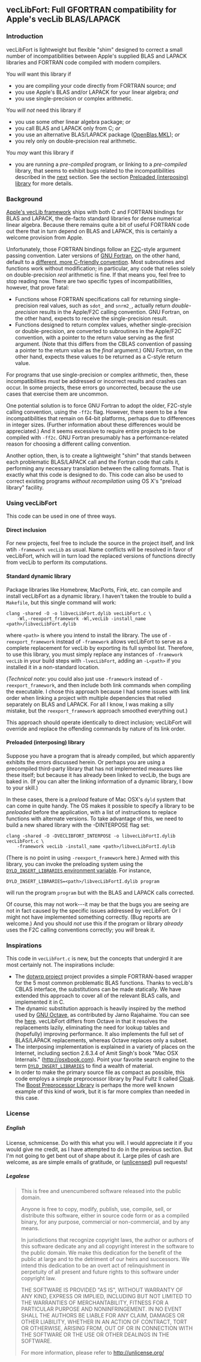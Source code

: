 ## vecLibFort: Full GFORTRAN compatibility for Apple's vecLib BLAS/LAPACK

### Introduction

vecLibFort is lightweight but flexible "shim" designed to correct a
small number of incompatibilities between Apple's supplied BLAS and LAPACK
libraries and FORTRAN code compiled with modern compilers. 

You *will* want this library if 

  * you are compiling your code directly from FORTRAN source; *and*
  * you use Apple's BLAS and/or LAPACK for your linear algebra; *and*
  * you use single-precision or complex arithmetic. 

You *will not* need this library if 

  * you use some other linear algebra package; *or*
  * you call BLAS and LAPACK only from C; *or*
  * you use an alternative BLAS/LAPACK package ([OpenBlas][],[MKL][]); *or*
  * you rely only on double-precision real arithmetic.

You *may* want this library if 

  * you are running a *pre-compiled* program, or linking to a *pre-compiled*
    library, that seems to exhibit bugs related to the incompatibilities
    described in the [next](#background) section. See the section
    [Preloaded (interposing) library](#preloaded) for more details.

<a name="background"></a>
### Background

[Apple's vecLib framework][vecLib] ships with both C and FORTRAN bindings for
BLAS and LAPACK, the de-facto standard libraries for dense numerical linear
algebra. Because there remains quite a bit of useful FORTRAN code out there
that in turn depend on BLAS and LAPACK, this is certainly a welcome provision
from Apple.

Unfortunately, those FORTRAN bindings follow an [F2C][]-style argument passing
convention. Later versions of [GNU Fortran][], on the other hand, default to a
[different, more C-friendly convention][gnufarg]. Most subroutines and 
functions work without modification; in particular, any code that relies solely 
on double-precision *real* arithmetic is fine. If that means you, feel free
to stop reading now. There are two specific types of incompatibilities, 
however, that prove fatal:

* Functions whose FORTRAN specifications call for returning single-precision
  real values, such as ``sdot_`` and ``snrm2_``, actually return 
  *double-precision* results in the Apple/F2C calling convention. GNU Fortran, 
  on the other hand, expects to receive the single-precision result.
* Functions designed to return complex values, whether single-precision or
  double-precision, are converted to subroutines in the Apple/F2C convention, 
  with a pointer to the return value serving as the first argument. (Note that
  this differs from the CBLAS convention of passing a pointer to the
  return value as the *final* argument.) GNU Fortran, on the other hand,
  expects these values to be returned as a C-style return value.

For programs that use single-precision or complex arithmetic, then, these
incompatibilities *must* be addressed or incorrect results and crashes can
occur. In some projects, these errors go uncorrected, because the use cases
that exercise them are uncommon.

One potential solution is to force GNU Fortran to adopt the older, F2C-style
calling convention, using the ``-ff2c`` flag. However, there seem to be a few 
incompatibilities that remain on 64-bit platforms, perhaps due to differences
in integer sizes.  (Further information about these differences would be 
appreciated.) And it seems excessive to require entire projects to be compiled
with ``-ff2c``. GNU Fortran presumably has a performance-related reason for 
choosing a different calling convention.

Another option, then, is to create a lightweight "shim" that stands between
each problematic BLAS/LAPACK call and the Fortran code that calls it, 
performing any necessary translation between the calling formats. That
is exactly what this code is designed to do. This code can also be used
to correct existing programs *without recompilation* using OS X's "preload
library" facility.

### Using vecLibFort

This code can be used in one of three ways.

#### Direct inclusion

For new projects, feel free to include the source in the project itself, 
and link wtih ``-framework vecLib`` as usual. Name conflicts will be resolved 
in favor of vecLibFort, which will in turn load the replaced versions of
functions directly from vecLib to perform its computations.

#### Standard dynamic library

Package libraries like Homebrew, MacPorts, Fink, etc. can compile and install 
vecLibFort as a dynamic library. I haven't taken the trouble to build a 
``Makefile``, but this single command will work:

    clang -shared -O -o libvecLibFort.dylib vecLibFort.c \
        -Wl,-reexport_framework -Wl,vecLib -install_name <path>/libvecLibFort.dylib

where ``<path>`` is where you intend to install the library. The use of
``-reexport_framework`` instead of ``-framework`` allows vecLibFort to serve
as a complete replacement for vecLib by exporting its full symbol list.
Therefore, to use this library, you must simply replace any instances of
``-framework vecLib`` in your build steps with ``-lvecLibFort``, adding an
``-L<path>`` if you installed it in a non-standard location.

(*Technical note*: you could also just use ``-framework`` instead of
``-reexport_framework``, and then include both link commands when compiling
the executable. I chose this approach because I had some issues with link
order when linking a project with multiple dependencies that relied separately
on BLAS and LAPACK. For all I know, I was making a silly mistake, but the
``reexport_framework`` approach smoothed everything out.)

This approach should operate identically to direct inclusion; vecLibFort will
override and replace the offending commands by nature of its link order.

<a name="preloaded"></a>
#### Preloaded (interposing) library

Suppose you have a program that is already compiled, but which apparently 
exhibits the errors discussed herein. Or perhaps you are using a precompiled
third-party library that has not implemented measures like these itself; but
because it has already been linked to vecLib, the bugs are baked in. (If you 
can alter the linking information of a dynamic library, I bow to your skill.)

In these cases, there is a *preload* feature of Mac OSX's ``dyld`` system that
can come in quite handy. The OS makes it possible to specify a library to be
*preloaded* before the application, with a list of instructions to replace
functions with alternate versions. To take advantage of this, we need to build
a new shared library with the -DINTERPOSE flag set:

    clang -shared -O -DVECLIBFORT_INTERPOSE -o libvecLibFortI.dylib vecLibFort.c \
        -framework vecLib -install_name <path>/libvecLibFortI.dylib

(There is no point in using ``-reexport_framework`` here.)
Armed with this library, you can invoke the preloading system using the
[``DYLD_INSERT_LIBRARIES`` environment variable][DYLD]. For instance,

    DYLD_INSERT_LIBRARIES=<path>/libvecLibFortI.dylib program

will run the program ``program`` but with the BLAS and LAPACK calls corrected.

Of course, this may not work---it may be that the bugs you are seeing are not
in fact caused by the specific issues addressed by vecLibFort. Or I might not
have implemented something correctly. (Bug reports are welcome.) And you
should *not* use this if the program or library *already* uses the F2C 
calling conventions correctly; you *will* break it.

### Inspirations

This code in ``vecLibFort.c`` is new, but the concepts that undergird it are 
most certainly not. The inspirations include:

* The [dotwrp project][dotwrp] project provides a simple FORTRAN-based wrapper
  for the 5 most common problematic BLAS functions. Thanks to vecLib's CBLAS 
  interface, the substitutions can be made statically. We have extended this 
  approach to cover all of the relevant BLAS calls, and implemented it in C.
* The dynamic substitution approach is heavily inspired by the method used by
  [GNU Octave](https://www.gnu.org/software/octave/), as contributed by Jarno
  Rajahaime. You can see the [here][blaswrap]. vecLibFort differs from Octave
  in that it resolves the replacements lazily, eliminating the need for
  lookup tables and (hopefully) improving performance. It also implements the 
  full set of BLAS/LAPACK replacements, whereas Octave replaces only a subset.
* The interposing implementation is explained in a variety of places on the 
  Internet, including section 2.6.3.4 of Amit Singh's book "Mac OSX
  Internals." (http://osxbook.com). Point your favorite search engine to the
  term [``DYLD_INSERT_LIBRARIES``][Google] to find a wealth of material.
* In order to make the primary source file as compact as possible, this code
  employs a simple preprocessor library by Paul Fultz II called [Cloak][]. The
  [Boost Preprocessor Library][Boost] is perhaps the more well known example
  of this kind of work, but it is far more complex than needed in this case.

### License

##### English

License, schmicense. Do with this what you will. I would appreciate it if you
would give me credit, as I have attempted to do in the previous section. But
I'm not going to get bent out of shape about it. Large piles of cash are
welcome, as are simple emails of gratitude, or ([unlicensed][]) pull requests!

##### Legalese

> This is free and unencumbered software released into the public domain.
> 
> Anyone is free to copy, modify, publish, use, compile, sell, or
> distribute this software, either in source code form or as a compiled
> binary, for any purpose, commercial or non-commercial, and by any
> means.
> 
> In jurisdictions that recognize copyright laws, the author or authors
> of this software dedicate any and all copyright interest in the
> software to the public domain. We make this dedication for the benefit
> of the public at large and to the detriment of our heirs and
> successors. We intend this dedication to be an overt act of
> relinquishment in perpetuity of all present and future rights to this
> software under copyright law.
> 
> THE SOFTWARE IS PROVIDED "AS IS", WITHOUT WARRANTY OF ANY KIND,
> EXPRESS OR IMPLIED, INCLUDING BUT NOT LIMITED TO THE WARRANTIES OF
> MERCHANTABILITY, FITNESS FOR A PARTICULAR PURPOSE AND NONINFRINGEMENT.
> IN NO EVENT SHALL THE AUTHORS BE LIABLE FOR ANY CLAIM, DAMAGES OR
> OTHER LIABILITY, WHETHER IN AN ACTION OF CONTRACT, TORT OR OTHERWISE,
> ARISING FROM, OUT OF OR IN CONNECTION WITH THE SOFTWARE OR THE USE OR
> OTHER DEALINGS IN THE SOFTWARE.
> 
> For more information, please refer to <http://unlicense.org/>

[vecLib]:https://developer.apple.com/library/mac/documentation/Performance/Conceptual/vecLib/Reference/reference.html
[GNU Fortran]:http://gcc.gnu.org/fortran/
[gnufarg]:http://gcc.gnu.org/onlinedocs/gfortran/Argument-passing-conventions.html
[F2C]:http://www.netlib.org/f2c/
[DYLD]:https://developer.apple.com/library/mac/documentation/Darwin/Reference/ManPages/man1/dyld.1.html
[dotwrp]:https://github.com/tenomoto/dotwrp
[GNU Octave]:https://www.gnu.org/software/octave/
[blaswrap]:http://hg.savannah.gnu.org/hgweb/octave/file/tip/liboctave/cruft/misc/blaswrap.c
[Google]:https://www.google.com/search?q=DYLD_INSERT_LIBRARIES
[Cloak]:https://github.com/pfultz2/Cloak/blob/master/cloak.h
[Boost]:http://www.boost.org/doc/libs/1_55_0/libs/preprocessor/doc/index.html 
[OpenBLAS]:http://www.openblas.net/
[MKL]:http://software.intel.com/en-us/intel-mkl
[unlicensed]:http://unlicense.org


